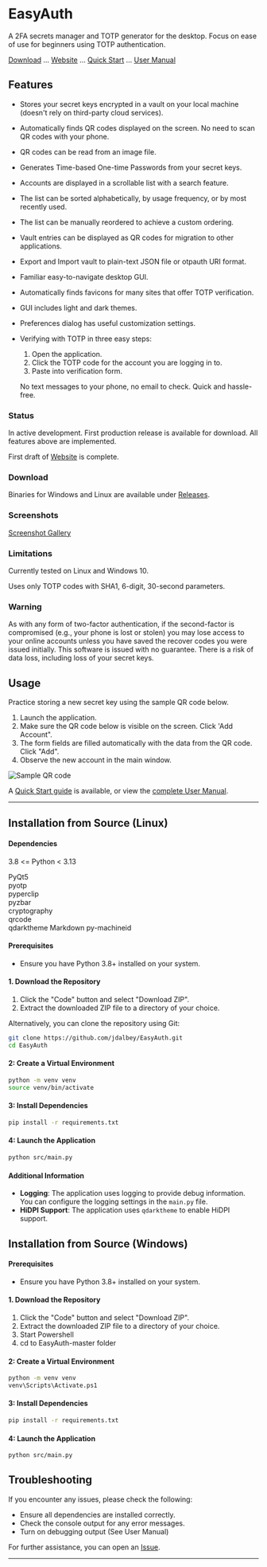 # EasyAuth
A 2FA secrets manager and TOTP generator for the desktop.
Focus on ease of use for beginners using TOTP authentication.  
  
[Download](https://github.com/jdalbey/EasyAuth/releases) ... [Website](https://jdalbey.github.io/EasyAuth/) ... [Quick Start](https://github.com/jdalbey/EasyAuth/blob/master/docs/Quick%20Start%20Guide.md) ... [User Manual](https://github.com/jdalbey/EasyAuth/wiki/User-Manual#easyauth-user-manual)
## Features
 - Stores your secret keys encrypted in a vault on your local machine (doesn't rely on third-party cloud services).
 - Automatically finds QR codes displayed on the screen.  No need to scan QR codes with your phone.
 - QR codes can be read from an image file.
 - Generates Time-based One-time Passwords from your secret keys.
 - Accounts are displayed in a scrollable list with a search feature.
 - The list can be sorted alphabetically, by usage frequency, or by most recently used.
 - The list can be manually reordered to achieve a custom ordering. 
 - Vault entries can be displayed as QR codes for migration to other applications.
 - Export and Import vault to plain-text JSON file or otpauth URI format.
 - Familiar easy-to-navigate desktop GUI.
 - Automatically finds favicons for many sites that offer TOTP verification.
 - GUI includes light and dark themes.
 - Preferences dialog has useful customization settings.
 - Verifying with TOTP in three easy steps: 
   1. Open the application.  
   2. Click the TOTP code for the account you are logging in to. 
   3. Paste into verification form.
 
   No text messages to your phone, no email to check. Quick and hassle-free.


### Status
In active development.
First production release is available for download. 
All features above are implemented.

First draft of [Website](https://jdalbey.github.io/EasyAuth/) is complete.

### Download

Binaries for Windows and Linux are available under [Releases](https://github.com/jdalbey/EasyAuth/releases).

### Screenshots

[Screenshot Gallery](https://jdalbey.github.io/EasyAuth/screenshot_gallery.html) 

### Limitations

Currently tested on Linux and Windows 10.

Uses only TOTP codes with SHA1, 6-digit, 30-second parameters.

### Warning
As with any form of two-factor authentication, if the second-factor is compromised (e.g., your phone is lost or stolen) 
you may lose access to your online accounts unless you have saved the recover codes you were issued initially. 
This software is issued with no guarantee.  There is a risk of data loss, including loss of your secret keys.

## Usage
Practice storing a new secret key using the sample QR code below.
1. Launch the application.
2. Make sure the QR code below is visible on the screen. Click 'Add Account".
3. The form fields are filled automatically with the data from the QR code. Click "Add".
4. Observe the new account in the main window.

<img src="https://i.ibb.co/GPMh7Rq/Sample-QRcode-easyauth-demo.png" alt="Sample QR code">

A [Quick Start guide](https://github.com/jdalbey/EasyAuth/blob/master/docs/Quick%20Start%20Guide.md) is available,
or view the [complete User Manual](https://github.com/jdalbey/EasyAuth/wiki/User-Manual#easyauth-user-manual).



---
## Installation from Source (Linux)

#### Dependencies
3.8 <= Python < 3.13

PyQt5  
pyotp  
pyperclip  
pyzbar  
cryptography  
qrcode  
qdarktheme
Markdown
py-machineid

#### Prerequisites

- Ensure you have Python 3.8+ installed on your system.

#### 1. Download the Repository

1. Click the "Code" button and select "Download ZIP".
2. Extract the downloaded ZIP file to a directory of your choice.

Alternatively, you can clone the repository using Git:

```bash
git clone https://github.com/jdalbey/EasyAuth.git
cd EasyAuth
```

#### 2: Create a Virtual Environment

```bash
python -m venv venv
source venv/bin/activate  
```

#### 3: Install Dependencies

```bash
pip install -r requirements.txt
```

#### 4: Launch the Application


```bash
python src/main.py
```

#### Additional Information

- **Logging**: The application uses logging to provide debug information. You can configure the logging settings in the `main.py` file.
- **HiDPI Support**: The application uses `qdarktheme` to enable HiDPI support.

## Installation from Source (Windows)

#### Prerequisites

- Ensure you have Python 3.8+ installed on your system.

#### 1. Download the Repository

1. Click the "Code" button and select "Download ZIP".
2. Extract the downloaded ZIP file to a directory of your choice.
3. Start Powershell
4. cd to EasyAuth-master folder

#### 2: Create a Virtual Environment

```bash
python -m venv venv
venv\Scripts\Activate.ps1  
```

#### 3: Install Dependencies

```bash
pip install -r requirements.txt
```

#### 4: Launch the Application

```bash
python src/main.py
```


## Troubleshooting

If you encounter any issues, please check the following:

- Ensure all dependencies are installed correctly.
- Check the console output for any error messages.
- Turn on debugging output (See User Manual)

For further assistance, you can open an [Issue](https://github.com/jdalbey/EasyAuth/issues).

---



